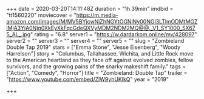 +++
date = 2020-03-20T14:11:48Z
duration = "1h 39min"
imdbid = "tt1560220"
moviecover = "https://m.media-amazon.com/images/M/MV5BYjcwNjZhNGYtOGNlNy00NGI3LTlmODMtMGZlMjA3YjA0Njg0XkEyXkFqcGdeQXVyMDM2NDM2MQ@@._V1_SY1000_SX675_AL_.jpg"
rating = "6.8"
server1 = "https://w.dardarkom.online/mv/428097"
server2 = ""
server3 = ""
server4 = ""
server5 = ""
slug = "Zombieland Double Tap 2019"
stars = ["Emma Stone", "Jesse Eisenberg", "Woody Harrelson"]
story = "Columbus, Tallahassee, Wichita, and Little Rock move to the American heartland as they face off against evolved zombies, fellow survivors, and the growing pains of the snarky makeshift family."
tags = ["Action", "Comedy", "Horror"]
title = "Zombieland: Double Tap"
trailer = "https://www.youtube.com/embed/ZlW9yhUKlkQ"
year = "2019"

+++
